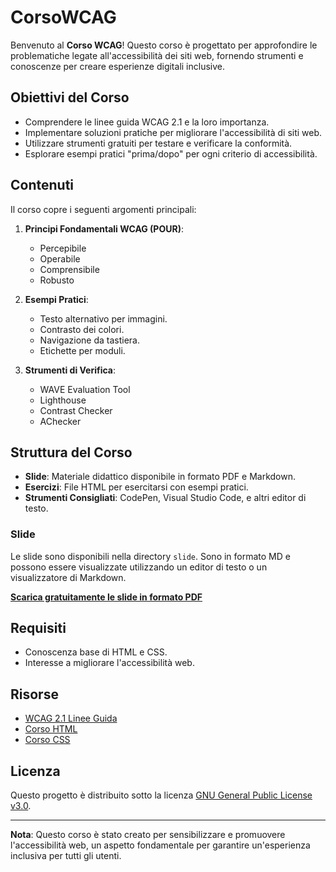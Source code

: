 # CorsoWCAG

Benvenuto al **Corso WCAG**! Questo corso è progettato per approfondire le problematiche legate all'accessibilità dei siti web, fornendo strumenti e conoscenze per creare esperienze digitali inclusive.

## Obiettivi del Corso

- Comprendere le linee guida WCAG 2.1 e la loro importanza.
- Implementare soluzioni pratiche per migliorare l'accessibilità di siti web.
- Utilizzare strumenti gratuiti per testare e verificare la conformità.
- Esplorare esempi pratici "prima/dopo" per ogni criterio di accessibilità.

## Contenuti

Il corso copre i seguenti argomenti principali:

1. **Principi Fondamentali WCAG (POUR)**:
   - Percepibile
   - Operabile
   - Comprensibile
   - Robusto

2. **Esempi Pratici**:
   - Testo alternativo per immagini.
   - Contrasto dei colori.
   - Navigazione da tastiera.
   - Etichette per moduli.

3. **Strumenti di Verifica**:
   - WAVE Evaluation Tool
   - Lighthouse
   - Contrast Checker
   - AChecker

## Struttura del Corso

- **Slide**: Materiale didattico disponibile in formato PDF e Markdown.
- **Esercizi**: File HTML per esercitarsi con esempi pratici.
- **Strumenti Consigliati**: CodePen, Visual Studio Code, e altri editor di testo.

### Slide

Le slide sono disponibili nella directory `slide`. Sono in formato MD e possono essere visualizzate utilizzando un editor di testo o un visualizzatore di Markdown.

**[Scarica gratuitamente le slide in formato PDF](https://github.com/matteobaccan/CorsoWCAG/blob/main/slide/CorsoWCAG.pdf)**

## Requisiti

- Conoscenza base di HTML e CSS.
- Interesse a migliorare l'accessibilità web.

## Risorse

- [WCAG 2.1 Linee Guida](https://www.w3.org/TR/WCAG21/)
- [Corso HTML](https://github.com/matteobaccan/CorsoHTML)
- [Corso CSS](https://github.com/matteobaccan/CorsoCSS)

## Licenza

Questo progetto è distribuito sotto la licenza [GNU General Public License v3.0](LICENSE).

---
**Nota**: Questo corso è stato creato per sensibilizzare e promuovere l'accessibilità web, un aspetto fondamentale per garantire un'esperienza inclusiva per tutti gli utenti.
